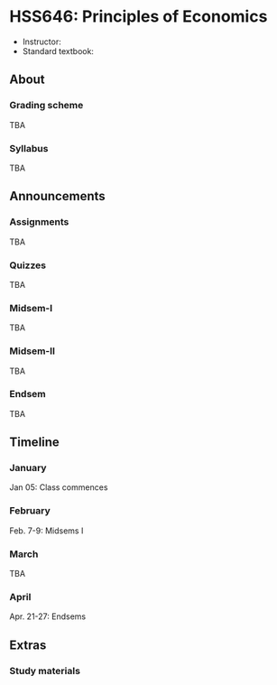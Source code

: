 # HSS646: Principles of Economics

- Instructor:
- Standard textbook:

## About

### Grading scheme

TBA

### Syllabus

TBA

## Announcements

### Assignments

TBA

### Quizzes

TBA

### Midsem-I

TBA

### Midsem-II

TBA

### Endsem

TBA

## Timeline

### January

Jan 05: Class commences

### February

Feb. 7-9: Midsems I

### March

TBA

### April

Apr. 21-27: Endsems

## Extras

### Study materials
